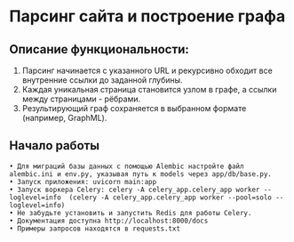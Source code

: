 # Парсинг сайта и построение графа

## Описание функциональности:

1. Парсинг начинается с указанного URL и рекурсивно обходит все внутренние ссылки до заданной глубины.
2. Каждая уникальная страница становится узлом в графе, а ссылки между страницами - рёбрами.
3. Результирующий граф сохраняется в выбранном формате (например, GraphML).

## Начало работы

    • Для миграций базы данных с помощью Alembic настройте файл alembic.ini и env.py, указывая путь к models через app/db/base.py.  
    • Запуск приложения: uvicorn main:app  
    • Запуск воркера Celery: celery -A celery_app.celery_app worker --loglevel=info  (celery -A celery_app.celery_app worker --pool=solo --loglevel=info)
    • Не забудьте установить и запустить Redis для работы Celery.
    • Документация доступна http://localhost:8000/docs
    • Примеры запросов находятся в requests.txt